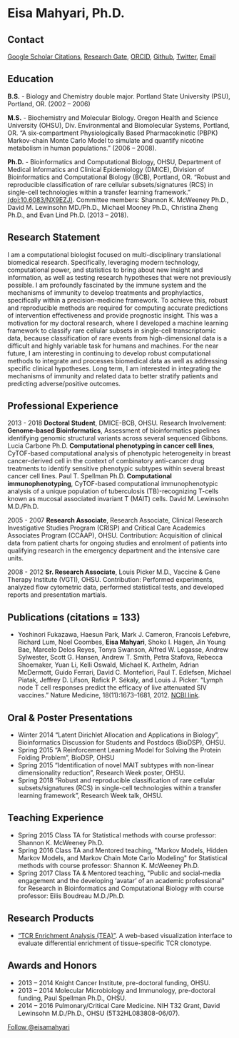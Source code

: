 # Eisa Mahyari, Ph.D.

## Contact 
[Google Scholar Citations](https://scholar.google.com/citations?user=vp6qss8AAAAJ&hl=en), [Research Gate](https://www.researchgate.net/profile/Eisa_Mahyari), [ORCID](https://orcid.org/0000-0002-5613-3131), [Github](https://eisascience.github.io/), [Twitter](https://twitter.com/eisamahyari), [Email](mailto:eisamahyari@gmail.com)
 
## Education
__B.S.__ - Biology and Chemistry double major. Portland State University (PSU), Portland, OR. (2002 – 2006)

__M.S.__ - Biochemistry and Molecular Biology. Oregon Health and Science University (OHSU), Div. Environmental and Biomolecular Systems, Portland, OR. “A six-compartment Physiologically Based Pharmacokinetic (PBPK) Markov-chain Monte Carlo Model to simulate and quantify nicotine metabolism in human populations.” (2006 – 2008).

__Ph.D.__ - Bioinformatics and Computational Biology, OHSU, Department of Medical Informatics and Clinical Epidemiology (DMICE), Division of Bioinformatics and Computational Biology (BCB), Portland, OR. “Robust and reproducible classification of rare cellular subsets/signatures (RCS) in single-cell technologies within a transfer learning framework.” [(doi:10.6083/NX9EZJ)](https://doi.org/10.6083/nx9ezj). Committee members: Shannon K. McWeeney Ph.D., David M. Lewinsohn MD./Ph.D., Michael Mooney Ph.D., Christina Zheng Ph.D., and Evan Lind Ph.D. (2013 – 2018).

## Research Statement
I am a computational biologist focused on multi-disciplinary translational biomedical research. Specifically, leveraging modern technology, computational power, and statistics to bring about new insight and information, as well as testing research hypotheses that were not previously possible. I am profoundly fascinated by the immune system and the mechanisms of immunity to develop treatments and prophylactics, specifically within a precision-medicine framework. To achieve this, robust and reproducible methods are required for computing accurate predictions of intervention effectiveness and provide prognostic insight. This was a motivation for my doctoral research, where I developed a machine learning framework to classify rare cellular subsets in single-cell transcriptomic data, because classification of rare events from high-dimensional data is a difficult and highly variable task for humans and machines. For the near future, I am interesting in continuing to develop robust computational methods to integrate and processes biomedical data as well as addressing specific clinical hypotheses. Long term, I am interested in integrating the mechanisms of immunity and related data to better stratify patients and predicting adverse/positive outcomes.


## Professional Experience
2013 - 2018      __Doctoral Student__, DMICE-BCB, OHSU.
Research Involvement: 
__Genome-based Bioinformatics__, Assessment of bioinformatics pipelines identifying genomic structural variants across several sequenced Gibbons. Lucia Carbone Ph.D.
__Computational phenotyping in cancer cell lines__, CyTOF-based computational analysis of phenotypic heterogeneity in breast cancer-derived cell in the context of combinatory anti-cancer drug treatments to identify sensitive phenotypic subtypes within several breast cancer cell lines. Paul T. Spellman Ph.D.
__Computational immunophenotyping__, CyTOF-based computational immunophenotypic analysis of a unique population of tuberculosis (TB)-recognizing T-cells known as mucosal associated invariant T (MAIT) cells. David M. Lewinsohn M.D./Ph.D.

2005 - 2007      __Research Associate__, Research Associate, Clinical Research Investigative Studies Program (CRISP) and Critical Care Academics Associates Program (CCAAP), OHSU.
Contribution: Acquisition of clinical data from patient charts for ongoing studies and enrolment of patients into qualifying research in the emergency department and the intensive care units.  

2008 - 2012      __Sr. Research Associate__, Louis Picker M.D., Vaccine & Gene Therapy Institute (VGTI), OHSU. 
Contribution: Performed experiments, analyzed flow cytometric data, performed statistical tests, and developed reports and presentation martials. 

## Publications (citations = 133)
+ Yoshinori Fukazawa, Haesun Park, Mark J. Cameron, Francois Lefebvre, Richard Lum, Noel Coombes, __Eisa Mahyari__, Shoko I. Hagen, Jin Young Bae, Marcelo Delos Reyes, Tonya Swanson, Alfred W. Legasse, Andrew Sylwester, Scott G. Hansen, Andrew T. Smith, Petra Stafova, Rebecca Shoemaker, Yuan Li, Kelli Oswald, Michael K. Axthelm, Adrian McDermott, Guido Ferrari, David C. Montefiori, Paul T. Edlefsen, Michael Piatak, Jeffrey D. Lifson, Rafick P. Sékaly, and Louis J. Picker.   “Lymph node T cell responses predict the efficacy of live attenuated SIV vaccines.” Nature Medicine, 18(11):1673–1681, 2012. [NCBI link](https://www.ncbi.nlm.nih.gov/pubmed/22961108).

## Oral & Poster Presentations
+ Winter 2014   “Latent Dirichlet Allocation and Applications in Biology”, Bioinformatics Discussion for Students and Postdocs (BioDSP), OHSU.
+ Spring 2015   “A Reinforcement Learning Model for Solving the Protein Folding Problem”, BioDSP, OHSU
+ Spring 2015   “Identification of novel MAIT subtypes with non-linear dimensionality reduction”, Research Week poster, OHSU.
+ Spring 2018   “Robust and reproducible classification of rare cellular subsets/signatures (RCS) in single-cell technologies within a transfer learning framework”, Research Week talk, OHSU.

## Teaching Experience
+ Spring 2015	Class TA for Statistical methods with course professor: Shannon K. McWeeney Ph.D.
+ Spring 2016	Class TA and Mentored teaching, "Markov Models, Hidden Markov Models, and Markov Chain Mote Carlo Modeling" for Statistical methods with course professor: Shannon K. McWeeney Ph.D.
+ Spring 2017	Class TA & Mentored teaching, "Public and social-media engagement and the developing ‘avatar’ of an academic professional" for Research in Bioinformatics and Computational Biology with course professor: Eilis Boudreau M.D./Ph.D.

## Research Products
+ [“TCR Enrichment Analysis (TEA)”](https://github.com/eisascience/Wong-Gold-Lewinsohn). A web-based visualization interface to evaluate differential enrichment of tissue-specific TCR clonotype. 

## Awards and Honors
+ 2013 – 2014     Knight Cancer Institute, pre-doctoral funding, OHSU.
+ 2013 – 2014     Molecular Microbiology and Immunology, pre-doctoral funding, Paul Spellman Ph.D., OHSU.
+ 2014 – 2016     Pulmonary/Critical Care Medicine. NIH T32 Grant, David Lewinsohn M.D./Ph.D., OHSU (5T32HL083808-06/07).



[Follow @eisamahyari](https://twitter.com/eisamahyari)
